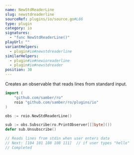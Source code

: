 ```yaml
---
name: NewStdReaderLine
slug: newstdreaderline
sourceRef: plugins/io/source.go#L86
type: plugin
category: io
signatures:
  - "func NewStdReaderLine()"
playUrl: ""
variantHelpers:
  - plugin#io#newstdreaderline
similarHelpers:
  - plugin#io#newioreaderline
  - plugin#io#newstdreader
position: 30
---
```


Creates an observable that reads lines from standard input.

```go
import (
    "github.com/samber/ro"
    roio "github.com/samber/ro/plugins/io"
)

obs := roio.NewStdReaderLine()

sub := obs.Subscribe(ro.PrintObserver[[]byte]())
defer sub.Unsubscribe()

// Reads lines from stdin when user enters data
// Next: [104 101 108 108 111]  // if user types "hello"
// Completed
```